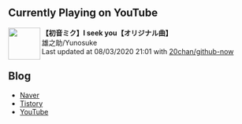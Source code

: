 ## Currently Playing on YouTube

[<img align="left" height="65" src="https://yt3.ggpht.com/a/AATXAJxscw7ZBrfHXhkl0-hQP5PpTt6O7pa12OozVynv_w=s88-c-k-c0xffffffff-no-nd-rj">](https://www.youtube.com/channel/UCkv_bAMJEoNJWThutrtlUQQ)

**【初音ミク】I seek you【オリジナル曲】**  
雄之助/Yunosuke  
Last updated at 08/03/2020 21:01 with [20chan/github-now](https://github.com/20chan/github-now)

## Blog

- [Naver](http://blog.naver.com/neurowhai)
- [Tistory](http://neurowhai.tistory.com/)
- [YouTube](https://www.youtube.com/channel/UCB_v1xU6laBHOeH6z4L-Mtw)
